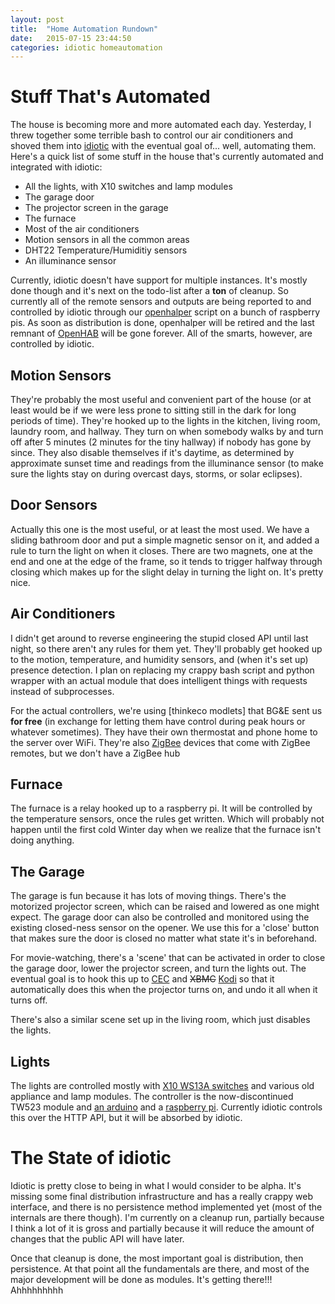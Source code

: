 ```yaml
---
layout: post
title:  "Home Automation Rundown"
date:   2015-07-15 23:44:50
categories: idiotic homeautomation
---
```


# Stuff That's Automated #

The house is becoming more and more automated each day. Yesterday, I
threw together some terrible bash to control our air conditioners and
shoved them into [idiotic] with the eventual goal of... well,
automating them. Here's a quick list of some stuff in the house that's
currently automated and integrated with idiotic:

* All the lights, with X10 switches and lamp modules
* The garage door
* The projector screen in the garage
* The furnace
* Most of the air conditioners
* Motion sensors in all the common areas
* DHT22 Temperature/Humiditiy sensors
* An illuminance sensor

Currently, idiotic doesn't have support for multiple instances. It's
mostly done though and it's next on the todo-list after a __ton__ of
cleanup. So currently all of the remote sensors and outputs are being
reported to and controlled by idiotic through our
[openhalper] script on a bunch of raspberry pis. As soon
as distribution is done, openhalper will be retired and the last
remnant of [OpenHAB] will be gone forever. All of the smarts,
however, are controlled by idiotic.

## Motion Sensors ##

They're probably the most useful and convenient part of the house (or
at least would be if we were less prone to sitting still in the dark
for long periods of time). They're hooked up to the lights in the
kitchen, living room, laundry room, and hallway. They turn on when
somebody walks by and turn off after 5 minutes (2 minutes for the tiny
hallway) if nobody has gone by since. They also disable themselves if
it's daytime, as determined by approximate sunset time and readings
from the illuminance sensor (to make sure the lights stay on during
overcast days, storms, or solar eclipses).

## Door Sensors ##

Actually this one is the most useful, or at least the most used. We
have a sliding bathroom door and put a simple magnetic sensor on it,
and added a rule to turn the light on when it closes. There are two
magnets, one at the end and one at the edge of the frame, so it tends
to trigger halfway through closing which makes up for the slight delay
in turning the light on. It's pretty nice.

## Air Conditioners ##

I didn't get around to reverse engineering the stupid closed API until
last night, so there aren't any rules for them yet. They'll probably
get hooked up to the motion, temperature, and humidity sensors, and
(when it's set up) presence detection. I plan on replacing my crappy
bash script and python wrapper with an actual module that does
intelligent things with requests instead of subprocesses.

For the actual controllers, we're using [thinkeco modlets]
that BG&amp;E sent us __for free__ (in exchange for letting them have
control during peak hours or whatever sometimes). They have their own
thermostat and phone home to the server over WiFi. They're also
[ZigBee] devices that come with ZigBee remotes, but we don't have
a ZigBee hub

## Furnace ##

The furnace is a relay hooked up to a raspberry pi. It will be
controlled by the temperature sensors, once the rules get
written. Which will probably not happen until the first cold Winter
day when we realize that the furnace isn't doing anything.


## The Garage ##

The garage is fun because it has lots of moving things. There's the
motorized projector screen, which can be raised and lowered as one
might expect.  The garage door can also be controlled and monitored
using the existing closed-ness sensor on the opener. We use this for a
'close' button that makes sure the door is closed no matter what state
it's in beforehand.

For movie-watching, there's a 'scene' that can be activated in order
to close the garage door, lower the projector screen, and turn the
lights out. The eventual goal is to hook this up to [CEC]
and <strike>XBMC</strike> [Kodi] so that it automatically does this
when the projector turns on, and undo it all when it turns off.

There's also a similar scene set up in the living room, which just
disables the lights.

## Lights ##

The lights are controlled mostly with [X10 WS13A switches][switches]
and various old appliance and lamp modules. The controller is the
now-discontinued TW523 module and [an arduino][x10-arduino-controller] and a
[raspberry pi][x10-arduino]. Currently idiotic controls
this over the HTTP API, but it will be absorbed by idiotic.

# The State of idiotic #

Idiotic is pretty close to being in what I would consider to be
alpha. It's missing some final distribution infrastructure and has a
really crappy web interface, and there is no persistence method
implemented yet (most of the internals are there though). I'm
currently on a cleanup run, partially because I think a lot of it is
gross and partially because it will reduce the amount of changes that
the public API will have later.

Once that cleanup is done, the most important goal is distribution,
then persistence. At that point all the fundamentals are there, and
most of the major development will be done as modules. It's getting
there!!! Ahhhhhhhhh

[idiotic]: https://github.com/umbc-hackafe/idiotic
[openhalper]: https://github.com/dylwhich/openhalper
[openhab]: https://github.com/openhab/openhab
[modlets]: http://shop.thinkecoinc.com/products/wifi-smartac-kit#.VaalTnqUzGc
[zigbee]: http://www.zigbee.org
[cec]: https://en.wikipedia.org/wiki/Consumer_Electronics_Control
[kodi]: https://kodi.tv
[switches]: https://amazon.com/gp/aw/d/B001L7AN4Y
[x10-arduino-controller]: https://github.com/umbc-hackafe/x10-arduino-controller
[x10-arduino]: https://github.com/umbc-hackafe/x10-controller
